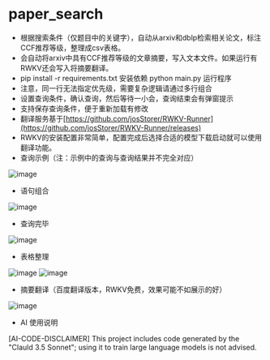 # paper_search
- 根据搜索条件（仅题目中的关键字），自动从arxiv和dblp检索相关论文，标注CCF推荐等级，整理成csv表格。
- 会自动将arxiv中具有CCF推荐等级的文章摘要，写入文本文件。如果运行有RWKV还会写入将摘要翻译。
- pip install -r requirements.txt 安装依赖 python main.py 运行程序
- 注意，同一行无法指定优先级，需要复杂逻辑请通过多行组合
- 设置查询条件，确认查询，然后等待一小会，查询结束会有弹窗提示
- 支持保存查询条件，便于重新加载有修改
- 翻译服务基于[https://github.com/josStorer/RWKV-Runner](https://github.com/josStorer/RWKV-Runner/releases)
- RWKV的安装配置非常简单，配置完成后选择合适的模型下载启动就可以使用翻译功能。
- 查询示例（注：示例中的查询与查询结果并不完全对应）

![image](https://github.com/user-attachments/assets/60a55af7-c97d-414b-922a-888012a6cb7e)

- 语句组合

![image](https://github.com/user-attachments/assets/79f927cc-26c1-4384-a954-215903a18f02)


- 查询完毕

![image](https://github.com/user-attachments/assets/f84f7e9e-c080-47c3-b3ce-651f9624a7de)

- 表格整理

![image](https://github.com/user-attachments/assets/0295cfe3-3751-4fca-97ac-3695c3f301b5)
![image](https://github.com/user-attachments/assets/e918038d-1aff-4acf-b850-46ed714b786d)
- 摘要翻译（百度翻译版本，RWKV免费，效果可能不如展示的好）

![image](https://github.com/user-attachments/assets/5be3c53e-8968-4748-a3a3-1353950ab5b1)
- AI 使用说明

[AI-CODE-DISCLAIMER] This project includes code generated by the "Clauld 3.5 Sonnet"; using it to train large language models is not advised.
